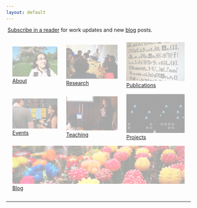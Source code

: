 ```yaml
---
layout: default
---
```


<a href="http://feeds.feedburner.com/rdgain" rel="alternate" type="application/rss+xml"><img src="//feedburner.google.com/fb/images/pub/feed-icon16x16.png" alt="" style="vertical-align:middle;border:0"/></a>&nbsp;<a href="http://feeds.feedburner.com/rdgain" rel="alternate" type="application/rss+xml">Subscribe in a reader</a> for work updates and new [blog](blog) posts.

<center><table style="width:100%;border-spacing: 10px; border-collapse: separate;"  cellpadding="5">
<tr>
<td><div class="post-container">
  <img style="width:100%" src="assets/images/index/about.png" />
  <a href="about">About</a>
</div></td>
<td><div class="post-container">
  <img style="width:100%" src="assets/images/index/research.png" />
  <a href="research">Research</a>
</div></td>
<td><div class="post-container">
  <img style="width:100%" src="assets/images/index/publications.png" />
  <a href="publications">Publications</a>
</div></td>
</tr>
<tr>
<td><div class="post-container">
  <img style="width:100%" src="assets/images/index/events.png" />
  <a href="events">Events</a>
</div></td>
<td><div class="post-container">
  <img style="width:100%" src="assets/images/index/teaching.png" />
  <a href="teaching">Teaching</a>
</div></td>
<td><div class="post-container">
  <img style="width:100%" src="assets/images/index/projects.png" />
  <a href="projects">Projects</a>
</div></td>
</tr>
<tr>
<td colspan="3"><div class="post-container">
  <img style="width:100%" src="assets/images/index/blog.png" />
  <a href="blog">Blog</a>
</div></td>
</tr>
</table>

<hr>

<div class="contactfooter"><a href="mailto:r.d.gaina@qmul.ac.uk"><i class="fas fa-envelope"></i></a> <a href="https://www.researchgate.net/profile/Raluca_Gaina"><i class="fab fa-researchgate"></i></a> <a href="https://scholar.google.co.uk/citations?user=tC5klQYAAAAJ"><i class="fab fa-google"></i></a> <a href="https://www.linkedin.com/in/raluca-gaina-347518114/"><i class="fab fa-linkedin"></i></a> <a href="https://twitter.com/b_gum22"><i class="fab fa-twitter"></i></a> <a href="https://publists.qmul.ac.uk/userprofile.html?uid=41431&em=false"><i class="fas fa-archive"></i></a></div>
